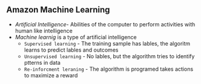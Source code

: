 ## Amazon Machine Learning


- *Artificial Intelligence*- Abilities of the computer to perform activities with human like intelligence
- *Machine learnig* is a type of artificial intelligence
    - `Supervised learning` - The training sample has lables, the algoritm learns to predict lables and outcomes
    - `Unsupervised learning` - No lables, but the algorithm tries to identify ptterns in data
    - `Re-inforcment leraning` - The algorithm is programed takes actions to maximize a reward